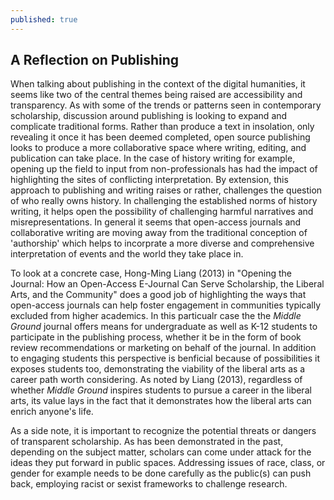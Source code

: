 ```yaml
---
published: true
---
```

## A Reflection on Publishing 

When talking about publishing in the context of the digital humanities, it seems like two of the central themes being raised are  accessibility and transparency.  As with some of the trends or patterns seen in contemporary scholarship, discussion around publishing is looking to expand and complicate traditional forms. Rather than produce a text in insolation, only revealing it once it has been deemed completed, open source publishing looks to produce a more collaborative space where writing, editing, and publication can take place. In the case of history writing for example, opening up the field to input from non-professionals has had the impact of highlighting the sites of conflicting interpretation. By extension, this approach to publishing and writing raises or rather, challenges the question of who really owns history. In challenging the established norms of history writing, it helps open the possibility of challenging harmful narratives and misrepresentations. In general it seems that open-access journals and collaborative writing are moving away from the traditional conception of 'authorship' which helps to incorprate a more diverse and comprehensive interpretation of events and the world they take place in. 

To look at a concrete case, Hong-Ming Liang (2013) in "Opening the Journal: How an Open-Access E-Journal Can Serve Scholarship, the Liberal Arts, and the Community" does a good job of highlighting the ways that open-access journals can help foster engagement in communities typically excluded from higher academics. In this particualr case the the *Middle Ground* journal offers means for undergraduate as well as K-12 students to participate in the publishing process, whether it be in the form of book review recommendations or marketing on behalf of the journal. In addition to engaging students this perspective is benficial because of possibilities it exposes students too, demonstrating the viability of the liberal arts as a career path worth considering. As noted by Liang (2013), regardless of whether *Middle Ground* inspires students to pursue a career in the liberal arts, its value lays in the fact that it demonstrates how the liberal arts can enrich anyone's life. 

As a side note, it is important to recognize the potential threats or dangers of transparent scholarship. As has been demonstrated in the past, depending on the subject matter, scholars can come under attack for the ideas they put forward in public spaces. Addressing issues of race, class, or gender for example needs to be done carefully as the public(s) can push back, employing racist or sexist frameworks to challenge research. 
